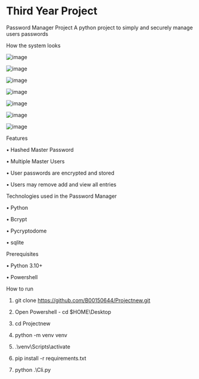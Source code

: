 # Third Year Project

Password Manager Project
A python project to simply and securely manage users passwords 

How the system looks 

![image](https://github.com/user-attachments/assets/bdd515a7-135f-4b4f-9f7d-f6a06ed9227a)

![image](https://github.com/user-attachments/assets/a80b566b-284c-4e39-bddf-5ed83b8b9605)

![image](https://github.com/user-attachments/assets/24122ff4-63ba-451e-b281-c77ac52d789d)

![image](https://github.com/user-attachments/assets/332a08e7-8a68-4bee-bf1f-de36fdf390cd)

![image](https://github.com/user-attachments/assets/984eb048-7588-4787-92f9-f66369a8939e)

![image](https://github.com/user-attachments/assets/53df9e58-c747-4a6e-8062-d252f10bda20)

![image](https://github.com/user-attachments/assets/90d689f0-14c2-434c-a1a8-98928a90ff32)

Features

•	Hashed Master Password

•	Multiple Master Users

•	User passwords are encrypted and stored

•	Users may remove add and view all entries

Technologies used in the Password Manager

•	Python 

•	Bcrypt

•	Pycryptodome

•	sqlite


Prerequisites

•	Python 3.10+

•	Powershell

How to run

1.	git clone https://github.com/B00150644/Projectnew.git

2.	Open Powershell - cd $HOME\Desktop

3.	cd Projectnew

4.	python -m venv venv

5.	.\venv\Scripts\activate

6.	pip install -r requirements.txt

7.	python .\Cli.py



